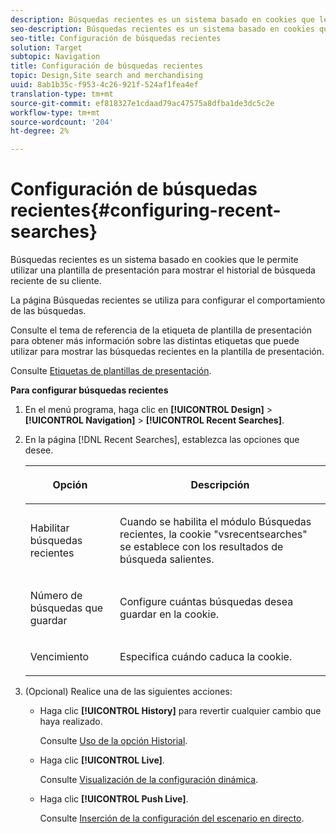 ```yaml
---
description: Búsquedas recientes es un sistema basado en cookies que le permite utilizar una plantilla de presentación para mostrar el historial de búsqueda reciente de su cliente.
seo-description: Búsquedas recientes es un sistema basado en cookies que le permite utilizar una plantilla de presentación para mostrar el historial de búsqueda reciente de su cliente.
seo-title: Configuración de búsquedas recientes
solution: Target
subtopic: Navigation
title: Configuración de búsquedas recientes
topic: Design,Site search and merchandising
uuid: 8ab1b35c-f953-4c26-921f-524af1fea4ef
translation-type: tm+mt
source-git-commit: ef818327e1cdaad79ac47575a8dfba1de3dc5c2e
workflow-type: tm+mt
source-wordcount: '204'
ht-degree: 2%

---
```



# Configuración de búsquedas recientes{#configuring-recent-searches}

Búsquedas recientes es un sistema basado en cookies que le permite utilizar una plantilla de presentación para mostrar el historial de búsqueda reciente de su cliente.

La página Búsquedas recientes se utiliza para configurar el comportamiento de las búsquedas.

Consulte el tema de referencia de la etiqueta de plantilla de presentación para obtener más información sobre las distintas etiquetas que puede utilizar para mostrar las búsquedas recientes en la plantilla de presentación.

Consulte [Etiquetas de plantillas de presentación](../c-appendices/c-templates.md#reference_F1BBF616BCEC4AD7B2548ECD3CA74C64).

**Para configurar búsquedas recientes**

1. En el menú programa, haga clic en **[!UICONTROL Design]** > **[!UICONTROL Navigation]** > **[!UICONTROL Recent Searches]**.
1. En la página [!DNL Recent Searches], establezca las opciones que desee.

   <!-- 
   
   r_recent_searches_options.xml
   
   -->

   <table> 
    <thead> 
      <tr> 
      <th colname="col1" class="entry"> <p>Opción </p> </th> 
      <th colname="col2" class="entry"> <p>Descripción </p> </th> 
      </tr> 
    </thead>
    <tbody> 
      <tr> 
      <td colname="col1"> <p>Habilitar búsquedas recientes </p> </td> 
      <td colname="col2"> <p> Cuando se habilita el módulo Búsquedas recientes, la cookie "vsrecentsearches" se establece con los resultados de búsqueda salientes. </p> </td> 
      </tr> 
      <tr> 
      <td colname="col1"> <p>Número de búsquedas que guardar </p> </td> 
      <td colname="col2"> <p>Configure cuántas búsquedas desea guardar en la cookie. </p> </td> 
      </tr> 
      <tr> 
      <td colname="col1"> <p>Vencimiento </p> </td> 
      <td colname="col2"> <p>Especifica cuándo caduca la cookie. </p> </td> 
      </tr> 
    </tbody> 
    </table>

1. (Opcional) Realice una de las siguientes acciones:

   * Haga clic **[!UICONTROL History]** para revertir cualquier cambio que haya realizado.

      Consulte [Uso de la opción Historial](../t-using-the-history-option.md#task_70DD3F87A67242BBBD2CB27156F43002).

   * Haga clic **[!UICONTROL Live]**.

      Consulte [Visualización de la configuración dinámica](../c-about-staging.md#task_401A0EBDB5DB4D4CA933CBA7BECDC10F).

   * Haga clic **[!UICONTROL Push Live]**.

      Consulte [Inserción de la configuración del escenario en directo](../c-about-staging.md#task_44306783B4C0408AAA58B471DAF2D9A4).

